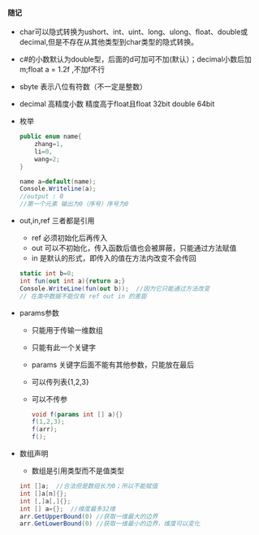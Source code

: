 #### 随记

* char可以隐式转换为ushort、int、uint、long、ulong、float、double或decimal,但是不存在从其他类型到char类型的隐式转换。

* c#的小数默认为double型，后面的d可加可不加(默认）；decimal小数后加m;float a = 1.2f ,不加f不行

* sbyte 表示八位有符数（不一定是整数）

* decimal 高精度小数 精度高于float且float 32bit  double 64bit

* 枚举

  ```c#
  public enum name{
      zhang=1,
      li=0,
      wang=2;
  }
  
  name a=default(name);
  Console.Writeline(a);
  //output : 0
  //第一个元素 输出为0（序号）序号为0
  ```

* out,in,ref 三者都是引用

  * ref 必须初始化后再传入
  * out 可以不初始化，传入函数后值也会被屏蔽，只能通过方法赋值
  * in 是默认的形式，即传入的值在方法内改变不会传回

  ```c#
  static int b=0;
  int fun(out int a){return a;}
  Console.WriteLine(fun(out b));  //因为它只能通过方法改变
  // 在类中数据不能仅有 ref out in 的差距
  ```

* params参数

  * 只能用于传输一维数组

  * 只能有此一个关键字

  * params 关键字后面不能有其他参数，只能放在最后

  * 可以传列表{1,2,3}

  * 可以不传参

    ```c#
    void f(params int [] a){}
    f(1,2,3);
    f(arr);
    f();
    ```

* 数组声明

  * 数组是引用类型而不是值类型

  ```c#
  int []a;  //合法但是数组长为0；所以不能赋值
  int []a[n]{};
  int [,]a[,]{};
  int [] a={};  //维度最多32维
  arr.GetUpperBound(0) //获取一维最大的边界
  arr.GetLowerBound(0) //获取一维最小的边界，维度可以变化
  ```

  